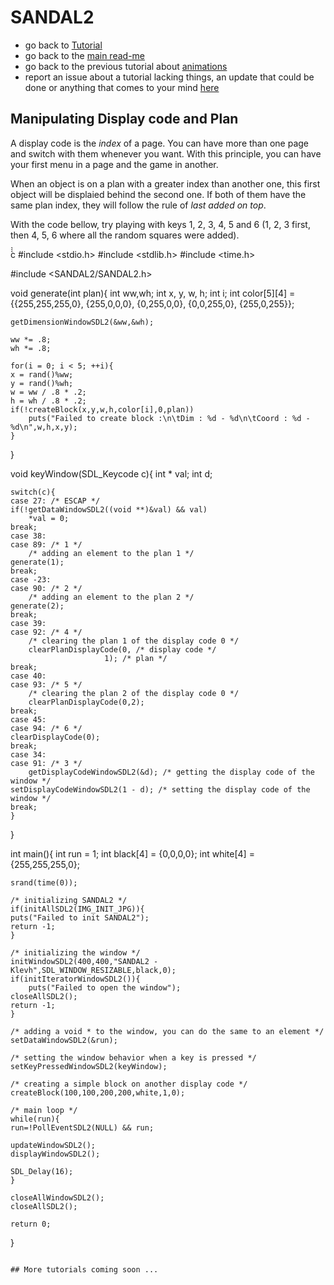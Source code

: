 # SANDAL2

* go back to [Tutorial](Tutorial.md)
* go back to the [main read-me](../README.md)
* go back to the previous tutorial about [animations](animations.md)
* report an issue about a tutorial lacking things, an update that could be done or anything that comes to your mind [here](https://github.com/Klevh/SANDAL2/issues/new)

## Manipulating Display code and Plan

A display code is the *index* of a page. You can have more than one page and switch with them whenever you want. With this principle, you can have your first menu in a page and the game in another.

When an object is on a plan with a greater index than another one, this first object will be displaied behind the second one. If both of them have the same plan index, they will follow the rule of *last added on top*.


With the code bellow, try playing with keys 1, 2, 3, 4, 5 and 6 (1, 2, 3 first, then 4, 5, 6 where all the random squares were added).

̀̀̀c
#include <stdio.h>
#include <stdlib.h>
#include <time.h>

#include <SANDAL2/SANDAL2.h>

void generate(int plan){
    int ww,wh;
    int x, y, w, h;
    int i;
    int color[5][4] = {{255,255,255,0},
		       {255,0,0,0},
		       {0,255,0,0},
		       {0,0,255,0},
		       {255,0,255}};

    getDimensionWindowSDL2(&ww,&wh);

    ww *= .8;
    wh *= .8;

    for(i = 0; i < 5; ++i){
	x = rand()%ww;
	y = rand()%wh;
	w = ww / .8 * .2;
	h = wh / .8 * .2;
	if(!createBlock(x,y,w,h,color[i],0,plan))
	    puts("Failed to create block :\n\tDim : %d - %d\n\tCoord : %d - %d\n",w,h,x,y);
    }
}

void keyWindow(SDL_Keycode c){
    int * val;
    int d;

    switch(c){
    case 27: /* ESCAP */
	if(!getDataWindowSDL2((void **)&val) && val)
	    *val = 0;
	break;
    case 38:
    case 89: /* 1 */
    	/* adding an element to the plan 1 */
	generate(1);
	break;
    case -23:
    case 90: /* 2 */
    	/* adding an element to the plan 2 */
	generate(2);
	break;
    case 39:
    case 92: /* 4 */
    	/* clearing the plan 1 of the display code 0 */
        clearPlanDisplayCode(0, /* display code */
	                     1); /* plan */
	break;
    case 40:
    case 93: /* 5 */
    	/* clearing the plan 2 of the display code 0 */
        clearPlanDisplayCode(0,2);
	break;
    case 45:
    case 94: /* 6 */
	clearDisplayCode(0);
	break;
    case 34:
    case 91: /* 3 */
        getDisplayCodeWindowSDL2(&d); /* getting the display code of the window */
	setDisplayCodeWindowSDL2(1 - d); /* setting the display code of the window */
	break;
    }
}

int main(){
    int run      = 1;
    int black[4] = {0,0,0,0};
    int white[4] = {255,255,255,0};

    srand(time(0));
  
    /* initializing SANDAL2 */
    if(initAllSDL2(IMG_INIT_JPG)){
	puts("Failed to init SANDAL2");
	return -1;
    }

    /* initializing the window */
    initWindowSDL2(400,400,"SANDAL2 - Klevh",SDL_WINDOW_RESIZABLE,black,0);
    if(initIteratorWindowSDL2()){
        puts("Failed to open the window");
	closeAllSDL2();
	return -1;
    }
    
    /* adding a void * to the window, you can do the same to an element */
    setDataWindowSDL2(&run);

    /* setting the window behavior when a key is pressed */
    setKeyPressedWindowSDL2(keyWindow);

    /* creating a simple block on another display code */
    createBlock(100,100,200,200,white,1,0);
    
    /* main loop */
    while(run){
	run=!PollEventSDL2(NULL) && run;

	updateWindowSDL2();
	displayWindowSDL2();
	
	SDL_Delay(16);
    }

    closeAllWindowSDL2();
    closeAllSDL2();

    return 0;
}
```

## More tutorials coming soon ...